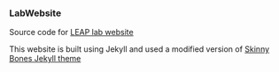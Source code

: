 ### LabWebsite

Source code for [LEAP lab website](http://leap.ee.iisc.in)

This website is built using Jekyll and used a modified version of [Skinny Bones Jekyll theme](https://github.com/mmistakes/skinny-bones-jekyll)
